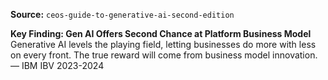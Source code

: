 **Source:** `ceos-guide-to-generative-ai-second-edition`

**Key Finding: Gen AI Offers Second Chance at Platform Business Model**
Generative AI levels the playing field, letting businesses do more with less on every front. The true reward will come from business model innovation. — IBM IBV 2023-2024
